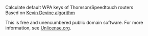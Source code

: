 Calculate default WPA keys of Thomson/Speedtouch routers  
Based on [Kevin Devine algorithm](http://hakim.ws/st585/KevinDevine/)

This is free and unencumbered public domain software. For more information, see [Unlicense.org](http://unlicense.org/).
